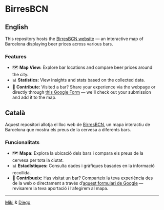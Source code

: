 # BirresBCN

## English

This repository hosts the [BirresBCN website](https://birresbcn.github.io/) — an interactive map of Barcelona displaying beer prices across various bars.


### Features
- 🗺️ **Map View:** Explore bar locations and compare beer prices around the city.
- 📊 **Statistics:** View insights and stats based on the collected data.
- 🍻 **Contribute:** Visited a bar? Share your experience via the webpage or directly through [this Google Form](https://forms.gle/uKCZcvZNR6xTuZHCA) — we'll check out your submission and add it to the map.


## Català
Aquest repositori allotja el lloc web de [BirresBCN](https://birresbcn.github.io/), un mapa interactiu de Barcelona que mostra els preus de la cervesa a diferents bars.

### Funcionalitats
- 🗺️ **Mapa:** Explora la ubicació dels bars i compara els preus de la cervesa per tota la ciutat.
- 📊 **Estadístiques:** Consulta dades i gràfiques basades en la informació recollida.
- 🍻 **Contribueix:** Has visitat un bar? Comparteix la teva experiència des de la web o directament a través d’[aquest formulari de Google](https://forms.gle/uKCZcvZNR6xTuZHCA) — revisarem la teva aportació i l’afegirem al mapa.

---
[Miki](https://martinezmiquel.cargo.site/) & [Diego](https://diegonti.github.io)
